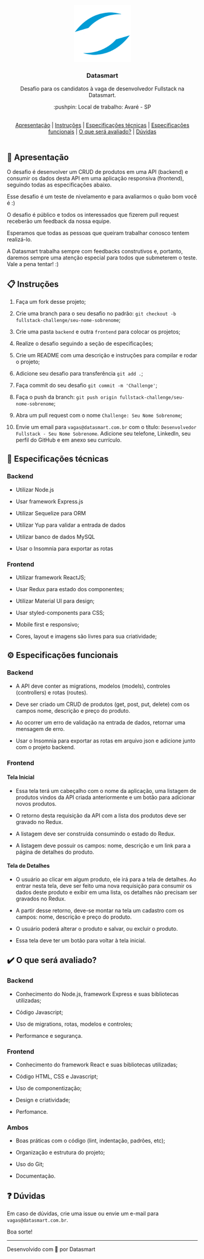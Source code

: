 <p align="center">
  <img src="https://github.com/datasmartlab/fullstack-challenge/blob/master/.github/assets/logo.png" height="150" width="150" alt="Datasmart" />
</p>

<h3 align="center">Datasmart</h3>

<p align="center">Desafio para os candidatos à vaga de desenvolvedor Fullstack na Datasmart.</p>

<p align="center">:pushpin: Local de trabalho: Avaré - SP</p>

<br>

<div align="center">
  <a href="#memo-apresentação">Apresentação</a>   |   <a href="#clipboard-instruções">Instruções</a>   |   <a href="#wrench-especificações-técnicas">Especificações técnicas</a>   |   <a href="#gear-especificações-funcionais">Especificações funcionais</a>   |   <a href="#heavy_check_mark-o-que-será-avaliado">O que será avaliado?</a>   |   <a href="#question-dúvidas">Dúvidas</a>
</div>

<br>

## :memo: Apresentação

O desafio é desenvolver um CRUD de produtos em uma API (backend) e consumir os dados desta API em uma aplicação responsiva (frontend), seguindo todas as especificações abaixo.

Esse desafio é um teste de nivelamento e para avaliarmos o quão bom você é :)

O desafio é público e todos os interessados que fizerem pull request receberão um feedback da nossa equipe.

Esperamos que todas as pessoas que queiram trabalhar conosco tentem realizá-lo.

A Datasmart trabalha sempre com feedbacks construtivos e, portanto, daremos sempre uma atenção especial para todos que submeterem o teste. Vale a pena tentar! :)

## :clipboard: Instruções

1. Faça um fork desse projeto;

2. Crie uma branch para o seu desafio no padrão: `git checkout -b fullstack-challenge/seu-nome-sobrenome`;

3. Crie uma pasta `backend` e outra `frontend` para colocar os projetos;

4. Realize o desafio seguindo a seção de especificações;

5. Crie um README com uma descrição e instruções para compilar e rodar o projeto;

6. Adicione seu desafio para transferência `git add .`;

7. Faça commit do seu desafio `git commit -m 'Challenge'`;

8. Faça o push da branch: `git push origin fullstack-challenge/seu-nome-sobrenome`;

9. Abra um pull request com o nome `Challenge: Seu Nome Sobrenome`;

10. Envie um email para `vagas@datasmart.com.br` com o título: `Desenvolvedor Fullstack - Seu Nome Sobrenome`. Adicione seu telefone, LinkedIn, seu perfil do GitHub e em anexo seu currículo.

## :wrench: Especificações técnicas

### Backend

- Utilizar Node.js

- Usar framework Express.js

- Utilizar Sequelize para ORM

- Utilizar Yup para validar a entrada de dados

- Utilizar banco de dados MySQL

- Usar o Insomnia para exportar as rotas

### Frontend

- Utilizar framework ReactJS;

- Usar Redux para estado dos componentes;

- Utilizar Material UI para design;

- Usar styled-components para CSS;

- Mobile first e responsivo;

- Cores, layout e imagens são livres para sua criatividade;

## :gear: Especificações funcionais

### Backend

- A API deve conter as migrations, modelos (models), controles (controllers) e rotas (routes).

- Deve ser criado um CRUD de produtos (get, post, put, delete) com os campos nome, descrição e preço do produto.

- Ao ocorrer um erro de validação na entrada de dados, retornar uma mensagem de erro.

- Usar o Insomnia para exportar as rotas em arquivo json e adicione junto com o projeto backend.

### Frontend

#### Tela Inicial

- Essa tela terá um cabeçalho com o nome da aplicação, uma listagem de produtos vindos da API criada anteriormente e um botão para adicionar novos produtos.

- O retorno desta requisição da API com a lista dos produtos deve ser gravado no Redux.

- A listagem deve ser construída consumindo o estado do Redux.

- A listagem deve possuir os campos: nome, descrição e um link para a página de detalhes do produto.

#### Tela de Detalhes

- O usuário ao clicar em algum produto, ele irá para a tela de detalhes. Ao entrar nesta tela, deve ser feito uma nova requisição para consumir os dados deste produto e exibir em uma lista, os detalhes não precisam ser gravados no Redux.

- A partir desse retorno, deve-se montar na tela um cadastro com os campos: nome, descrição e preço do produto.

- O usuário poderá alterar o produto e salvar, ou excluir o produto.

- Essa tela deve ter um botão para voltar à tela inicial.

## :heavy_check_mark: O que será avaliado?

### Backend

- Conhecimento do Node.js, framework Express e suas bibliotecas utilizadas;

- Código Javascript;

- Uso de migrations, rotas, modelos e controles;

- Performance e segurança.

### Frontend

- Conhecimento do framework React e suas bibliotecas utilizadas;

- Código HTML, CSS e Javascript;

- Uso de componentização;

- Design e criatividade;

- Perfomance.

### Ambos

- Boas práticas com o código (lint, indentação, padrões, etc);

- Organização e estrutura do projeto;

- Uso do Git;

- Documentação.

## :question: Dúvidas

Em caso de dúvidas, crie uma issue ou envie um e-mail para `vagas@datasmart.com.br`.

Boa sorte!

---

Desenvolvido com 💖 por Datasmart